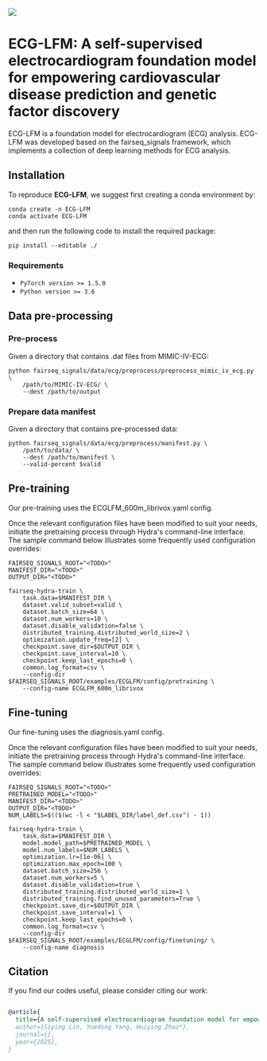 ![](figures/Pipeline.png)

# ECG-LFM: A self-supervised electrocardiogram foundation model for empowering cardiovascular disease prediction and genetic factor discovery 
ECG-LFM is a foundation model for electrocardiogram (ECG) analysis. ECG-LFM was developed based on the fairseq_signals framework, which implements a collection of deep learning methods for ECG analysis.

## Installation

To reproduce **ECG-LFM**, we suggest first creating a conda environment by:

~~~shell
conda create -n ECG-LFM
conda activate ECG-LFM
~~~

and then run the following code to install the required package:

~~~shell
pip install --editable ./
~~~

### Requirements
- `PyTorch version >= 1.5.0`
- `Python version >= 3.6`

## Data pre-processing

### Pre-process

Given a directory that contains .dat files from MIMIC-IV-ECG:

```
python fairseq_signals/data/ecg/preprocess/preprocess_mimic_iv_ecg.py \
    /path/to/MIMIC-IV-ECG/ \
    --dest /path/to/output
```

### Prepare data manifest

Given a directory that contains pre-processed data:

```
python fairseq_signals/data/ecg/preprocess/manifest.py \
    /path/to/data/ \
    --dest /path/to/manifest \
    --valid-percent $valid
```

## Pre-training

Our pre-training uses the ECGLFM_600m_librivox.yaml config.

Once the relevant configuration files have been modified to suit your needs, initiate the pretraining process through Hydra's command-line interface. The sample command below illustrates some frequently used configuration overrides:

```
FAIRSEQ_SIGNALS_ROOT="<TODO>"
MANIFEST_DIR="<TODO>"
OUTPUT_DIR="<TODO>"

fairseq-hydra-train \
    task.data=$MANIFEST_DIR \
    dataset.valid_subset=valid \
    dataset.batch_size=64 \
    dataset.num_workers=10 \
    dataset.disable_validation=false \
    distributed_training.distributed_world_size=2 \
    optimization.update_freq=[2] \
    checkpoint.save_dir=$OUTPUT_DIR \
    checkpoint.save_interval=10 \
    checkpoint.keep_last_epochs=0 \
    common.log_format=csv \
    --config-dir $FAIRSEQ_SIGNALS_ROOT/examples/ECGLFM/config/pretraining \
    --config-name ECGLFM_600m_librivox
```

## Fine-tuning

Our fine-tuning uses the diagnosis.yaml config.

Once the relevant configuration files have been modified to suit your needs, initiate the pretraining process through Hydra's command-line interface. The sample command below illustrates some frequently used configuration overrides:

```
FAIRSEQ_SIGNALS_ROOT="<TODO>"
PRETRAINED_MODEL="<TODO>"
MANIFEST_DIR="<TODO>"
OUTPUT_DIR="<TODO>"
NUM_LABELS=$(($(wc -l < "$LABEL_DIR/label_def.csv") - 1))

fairseq-hydra-train \
    task.data=$MANIFEST_DIR \
    model.model_path=$PRETRAINED_MODEL \
    model.num_labels=$NUM_LABELS \
    optimization.lr=[1e-06] \
    optimization.max_epoch=100 \
    dataset.batch_size=256 \
    dataset.num_workers=5 \
    dataset.disable_validation=true \
    distributed_training.distributed_world_size=1 \
    distributed_training.find_unused_parameters=True \
    checkpoint.save_dir=$OUTPUT_DIR \
    checkpoint.save_interval=1 \
    checkpoint.keep_last_epochs=0 \
    common.log_format=csv \
    --config-dir $FAIRSEQ_SIGNALS_ROOT/examples/ECGLFM/config/finetuning/ \
    --config-name diagnosis
```

## Citation

If you find our codes useful, please consider citing our work:

~~~bibtex

@article{
  title={A self-supervised electrocardiogram foundation model for empowering cardiovascular disease prediction and genetic factor discovery},
  author={Siying Lin, Yuedong Yang, Huiying Zhao*},
  journal={},
  year={2025},
}
~~~
